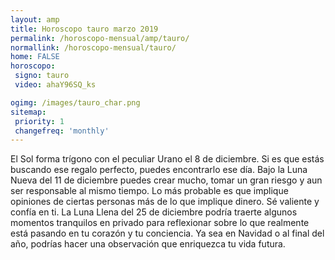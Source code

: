 ```yaml
---
layout: amp
title: Horoscopo tauro marzo 2019 
permalink: /horoscopo-mensual/amp/tauro/
normallink: /horoscopo-mensual/tauro/
home: FALSE
horoscopo:
 signo: tauro
 video: ahaY96SQ_ks

ogimg: /images/tauro_char.png
sitemap:
 priority: 1
 changefreq: 'monthly'
---
```



El Sol forma trígono con el peculiar Urano el 8 de diciembre. Si es que estás buscando ese regalo perfecto, puedes encontrarlo ese día. Bajo la Luna Nueva del 11 de diciembre puedes crear mucho, tomar un gran riesgo y aun ser responsable al mismo tiempo. Lo más probable es que implique opiniones de ciertas personas más de lo que implique dinero. Sé valiente y confía en ti. La Luna Llena del 25 de diciembre podría traerte algunos momentos tranquilos en privado para reflexionar sobre lo que realmente está pasando en tu corazón y tu conciencia. Ya sea en Navidad o al final del año, podrías hacer una observación que enriquezca tu vida futura.